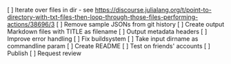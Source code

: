 [ ] Iterate over files in dir - see https://discourse.julialang.org/t/point-to-directory-with-txt-files-then-loop-through-those-files-performing-actions/38696/3
[ ] Remove sample JSONs from git history
[ ] Create output Markdown files with TITLE as filename
[ ] Output metadata headers
[ ] Improve error handling
[ ] Fix buildsystem
[ ] Take input dirname as commandline param
[ ] Create README
[ ] Test on friends' accounts
[ ] Publish
[ ] Request review

